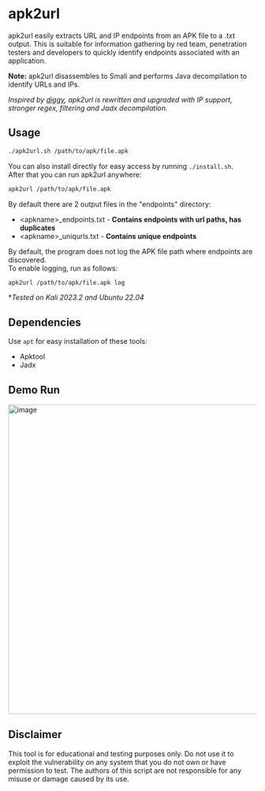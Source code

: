 # apk2url

apk2url easily extracts URL and IP endpoints from an APK file to a .txt output. This is suitable for information gathering by red team, penetration testers and developers to quickly identify endpoints associated with an application.

**Note:** apk2url disassembles to Smali and performs Java decompilation to identify URLs and IPs.

*Inspired by [diggy](https://github.com/s0md3v/Diggy), apk2url is rewritten and upgraded with IP support, stronger regex, filtering and Jadx decompilation.*

## Usage
```bash
./apk2url.sh /path/to/apk/file.apk
```

You can also install directly for easy access by running `./install.sh`.                        
After that you can run apk2url anywhere:
```bash
apk2url /path/to/apk/file.apk
```
By default there are 2 output files in the "endpoints" directory:  
- \<apkname\>_endpoints.txt - **Contains endpoints with url paths, has duplicates**
- \<apkname\>_uniqurls.txt - **Contains unique endpoints**

By default, the program does not log the APK file path where endpoints are discovered.    
To enable logging, run as follows:

```bash
apk2url /path/to/apk/file.apk log
```
**Tested on Kali 2023.2 and Ubuntu 22.04*

## Dependencies
Use `apt` for easy installation of these tools:
- Apktool
- Jadx

## Demo Run
<img width="628" alt="image" src="https://github.com/n0mi1k/apk2url/assets/28621928/7a251297-c1e5-49ba-abe2-6aba67c9fee7">

## Disclaimer
This tool is for educational and testing purposes only. Do not use it to exploit the vulnerability on any system that you do not own or have permission to test. The authors of this script are not responsible for any misuse or damage caused by its use.
